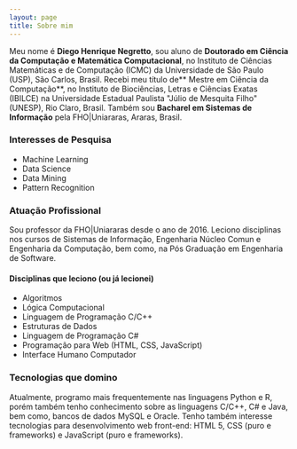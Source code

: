 ```yaml
---
layout: page
title: Sobre mim
---
```


Meu nome é **Diego Henrique Negretto**, sou aluno de **Doutorado em Ciência da Computação e Matemática Computacional**, no Instituto de Ciências Matemáticas e de Computação (ICMC) da Universidade de São Paulo (USP), São Carlos, Brasil. Recebi meu título de** Mestre em Ciência da Computação**, no Instituto de Biociências, Letras e Ciências Exatas (IBILCE) na Universidade Estadual Paulista "Júlio de Mesquita Filho" (UNESP), Rio Claro, Brasil. Também sou **Bacharel em Sistemas de Informação** pela FHO|Uniararas, Araras, Brasil.  

### Interesses de Pesquisa
- Machine Learning
- Data Science
- Data Mining
- Pattern Recognition

### Atuação Profissional
Sou professor da FHO|Uniararas desde o ano de 2016. Leciono disciplinas nos cursos de Sistemas de Informação, Engenharia Núcleo Comun e Engenharia da Computação, bem como, na Pós Graduação em Engenharia de Software. 
#### Disciplinas que leciono (ou já lecionei)
- Algoritmos
- Lógica Computacional
- Linguagem de Programação C/C++
- Estruturas de Dados
- Linguagem de Programação C#
- Programação para Web (HTML, CSS, JavaScript)
- Interface Humano Computador

### Tecnologias que domino
Atualmente, programo mais frequentemente nas linguagens Python e R, porém também tenho conhecimento sobre as linguagens C/C++, C# e Java, bem como, bancos de dados MySQL e Oracle. Tenho também interesse tecnologias para desenvolvimento web front-end: HTML 5, CSS (puro e frameworks) e JavaScript (puro e frameworks).


